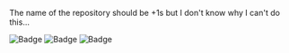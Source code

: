 The name of the repository should be +1s but I don't know why I can't do this...

![Badge](https://cp-logo.vercel.app/codeforces/Origenes)
![Badge](https://cp-logo.vercel.app/atcoder/Origenes)
![Badge](https://cp-logo.vercel.app/topcoder/Origenes)

